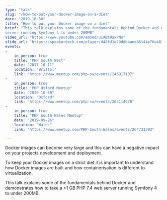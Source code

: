 ```yaml
---
type: "talk"
slug: "/how-to-put-your-docker-image-on-a-diet"
date: "2019-10-30"
title: "How to put your Docker image on a diet"
brief: "This talk explains some of the fundamentals behind Docker and demonstrates how to take a >1 GB PHP 7.4 web
server running Symfony 4 to under 200MB"
video_url: "https://www.youtube.com/embed/uiABt9axPNo"
slide_url: "https://speakerdeck.com/player/d48fd1e79ddb4aee86144e76e483d633"
events:
- 
    in_person: true 
    title: "PHP South West"
    date: "2017-10-11"
    location: "Bristol"
    link: "https://www.meetup.com/php-sw/events/243917107"
- 
    in_person: true
    title: "PHP Oxford Meetup"
    date: "2019-10-30"
    location: "Oxford"
    link: "https://www.meetup.com/php-sw/events/265114978"
- 
    in_person: true
    title: "PHP South Wales Meetup"
    date: "2019-09-26"
    location: "Wales"
    link: "https://www.meetup.com/PHP-South-Wales/events/264731393"

---
```

Docker images can become very large and this can have a negative impact on your projects development and deployment.

To keep your Docker images on a strict diet it is important to understand how Docker images are built and how
containerisation is different to virtualization.

This talk explains some of the fundamentals behind Docker and demonstrates how to take a >1 GB PHP 7.4 web server
running Symfony 4 to under 200MB.
